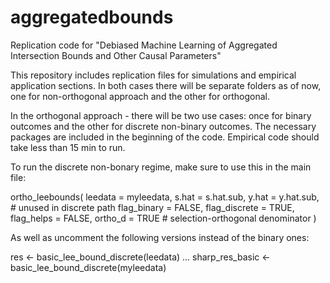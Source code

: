 # aggregatedbounds
Replication code for "Debiased Machine Learning of Aggregated Intersection Bounds and Other Causal Parameters"

This repository includes replication files for simulations and empirical application sections.
In both cases there will be separate folders as of now, one for non-orthogonal approach and the other for orthogonal.

In the orthogonal approach - there will be two use cases: once for binary outcomes and the other for discrete non-binary outcomes.
The necessary packages are included in the beginning of the code. 
Empirical code should take less than 15 min to run. 

To run the discrete non-bonary regime, make sure to use this in the main file:

ortho_leebounds(
  leedata = myleedata,
  s.hat   = s.hat.sub,
  y.hat   = y.hat.sub,     # unused in discrete path
  flag_binary   = FALSE,
  flag_discrete = TRUE,
  flag_helps    = FALSE,
  ortho_d       = TRUE     # selection-orthogonal denominator
)


As well as uncomment the following versions instead of the binary ones:

res <- basic_lee_bound_discrete(leedata)
...
sharp_res_basic <- basic_lee_bound_discrete(myleedata)


